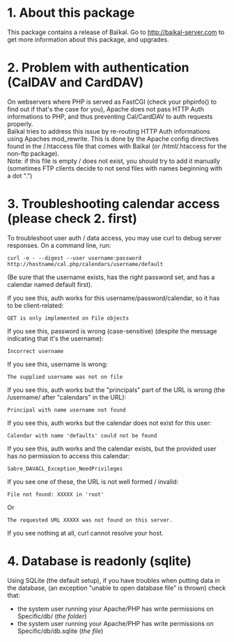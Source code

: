 # 1. About this package

This package contains a release of Baïkal.
Go to http://baikal-server.com to get more information about this package, and upgrades.

# 2. Problem with authentication (CalDAV and CardDAV)

On webservers where PHP is served as FastCGI (check your phpinfo()
to find out if that's the case for you), Apache does not pass HTTP
Auth informations to PHP, and thus preventing Cal/CardDAV to auth
requests properly.  
Baïkal tries to address this issue by re-routing HTTP Auth informations
using Apaches mod_rewrite. This is done by the Apache config directives
found in the /.htaccess file that comes with Baïkal (or /html/.htaccess
for the non-ftp package).  
Note: if this file is empty / does not exist, you should try to add it manually  
(sometimes FTP clients decide to not send files with names beginning with a dot ".")

# 3. Troubleshooting calendar access (please check 2. first)

To troubleshoot user auth / data access, you may use curl to debug server responses. On a command line, run:

	curl -o - --digest --user username:password http://hostname/cal.php/calendars/username/default

(Be sure that the username exists, has the right password set, and has a calendar named default first).

If you see this, auth works for this username/password/calendar, so it has to be client-related:

	GET is only implemented on File objects

If you see this, password is wrong (case-sensitive) (despite the message indicating that it's the username):

	Incorrect username

If you see this, username is wrong:

	The supplied username was not on file

If you see this, auth works but the "principals" part of the URL is wrong (the /username/ after "calendars" in the URL):

	Principal with name username not found

If you see this, auth works but the calendar does not exist for this user:

	Calendar with name 'defaults' could not be found

If you see this, auth works and the calendar exists, but the provided user has no permission to access this calendar:

	Sabre_DAVACL_Exception_NeedPrivileges

If you see one of these, the URL is not well formed / invalid:

	File not found: XXXXX in 'root'
	
Or
	
	The requested URL XXXXX was not found on this server.

If you see nothing at all, curl cannot resolve your host.

# 4. Database is readonly (sqlite)

Using SQLite (the default setup), if you have troubles when putting data in the database,
(an exception "unable to open database file" is thrown) check that:
  * the system user running your Apache/PHP has write permissions on Specific/db/ (*the folder*)
  * the system user running your Apache/PHP has write permissions on Specific/db/db.sqlite (*the file*)
